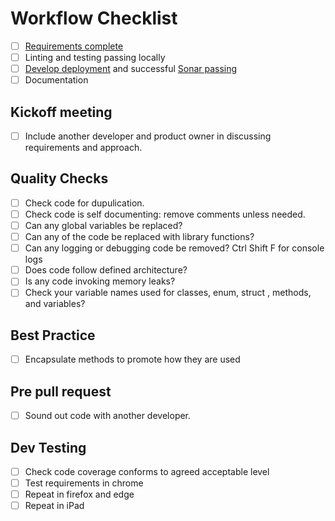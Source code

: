 # Workflow Checklist

- [ ] [Requirements complete]()
- [ ] Linting and testing passing locally
- [ ] [Develop deployment](https://eu-west-2.console.aws.amazon.com/codesuite/codepipeline/pipelines/df-ae-pipeline-system/view?region=eu-west-2) and successful [Sonar passing](https://sonarcloud.io/dashboard?id=defence-forecaster%3Adefence-forecaster)
- [ ] Documentation

## Kickoff meeting

- [ ] Include another developer and product owner in discussing requirements and approach.

## Quality Checks

- [ ] Check code for dupulication.
- [ ] Check code is self documenting: remove comments unless needed.
- [ ] Can any global variables be replaced?
- [ ] Can any of the code be replaced with library functions?
- [ ] Can any logging or debugging code be removed? Ctrl Shift F for console logs
- [ ] Does code follow defined architecture?
- [ ] Is any code invoking memory leaks?
- [ ] Check your variable names used for classes, enum, struct , methods, and variables?

## Best Practice

- [ ] Encapsulate methods to promote how they are used

## Pre pull request

- [ ] Sound out code with another developer.

## Dev Testing

- [ ] Check code coverage conforms to agreed acceptable level
- [ ] Test requirements in chrome
- [ ] Repeat in firefox and edge
- [ ] Repeat in iPad
